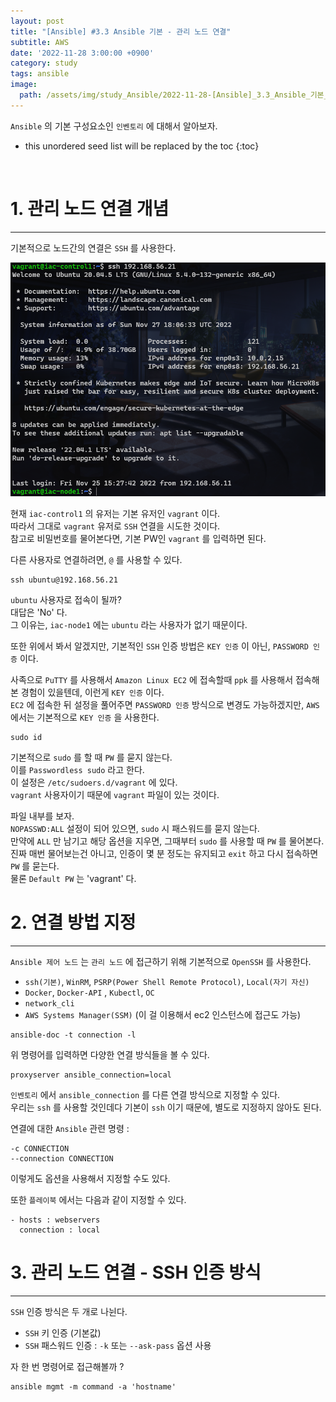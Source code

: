 ```yaml
---
layout: post
title: "[Ansible] #3.3 Ansible 기본 - 관리 노드 연결"
subtitle: AWS
date: '2022-11-28 3:00:00 +0900'
category: study
tags: ansible
image:
  path: /assets/img/study_Ansible/2022-11-28-[Ansible]_3.3_Ansible_기본_-_관리_노드_연결/logo.png
---
```


`Ansible` 의 기본 구성요소인 `인벤토리` 에 대해서 알아보자.
<!--more-->

* this unordered seed list will be replaced by the toc
{:toc}

<br>

# 1. 관리 노드 연결 개념
---

기본적으로 노드간의 연결은 `SSH` 를 사용한다.

![1](/assets/img/study_Ansible/2022-11-28-[Ansible]_3.3_Ansible_기본_-_관리_노드_연결/1.png)

현재 `iac-control1` 의 유저는 기본 유저인 `vagrant` 이다.<br>
따라서 그대로 `vagrant` 유저로 `SSH` 연결을 시도한 것이다.<br>
참고로 비밀번호를 물어본다면, 기본 PW인 `vagrant` 를 입력하면 된다.

다른 사용자로 연결하려면, `@` 를 사용할 수 있다.

```shell
ssh ubuntu@192.168.56.21
```

`ubuntu` 사용자로 접속이 될까?<br>
대답은 'No' 다.<br>
그 이유는, `iac-node1` 에는 `ubuntu` 라는 사용자가 없기 때문이다.

또한 위에서 봐서 알겠지만, 기본적인 `SSH` 인증 방법은 `KEY 인증` 이 아닌, `PASSWORD 인증` 이다.<br>

사족으로 `PuTTY` 를 사용해서 `Amazon Linux EC2` 에 접속할때 `ppk` 를 사용해서 접속해본 경험이 있을텐데, 이런게 `KEY 인증` 이다.<br>
`EC2` 에 접속한 뒤 설정을 풀어주면 `PASSWORD 인증` 방식으로 변경도 가능하겠지만, `AWS` 에서는 기본적으로 `KEY 인증` 을 사용한다.<br>

```shell
sudo id
```

기본적으로 `sudo` 를 할 때 `PW` 를 묻지 않는다.<br>
이를 `Passwordless sudo` 라고 한다.<br>
이 설정은 `/etc/sudoers.d/vagrant` 에 있다.<br>
`vagrant` 사용자이기 때문에 `vagrant` 파일이 있는 것이다.<br>

파일 내부를 보자.<br>
`NOPASSWD:ALL` 설정이 되어 있으면, `sudo` 시 패스워드를 묻지 않는다.<br>
만약에 `ALL` 만 남기고 해당 옵션을 지우면, 그때부터 `sudo` 를 사용할 때 `PW` 를 물어본다.<br>
진짜 매번 물어보는건 아니고, 인증이 몇 분 정도는 유지되고 `exit` 하고 다시 접속하면 `PW` 를 묻는다.<br>
물론 `Default PW` 는 'vagrant' 다.<br>

# 2. 연결 방법 지정
---

`Ansible 제어 노드` 는 `관리 노드` 에 접근하기 위해 기본적으로 `OpenSSH` 를 사용한다.

- `ssh(기본)`, `WinRM`, `PSRP(Power Shell Remote Protocol)`, `Local(자기 자신)`
- `Docker`, `Docker-API` , `Kubectl`, `OC`
- `network_cli`
- `AWS Systems Manager(SSM)` (이 걸 이용해서 ec2 인스턴스에 접근도 가능)

```shell
ansible-doc -t connection -l
```

위 명령어를 입력하면 다양한 연결 방식들을 볼 수 있다.<br>

```shell
proxyserver ansible_connection=local
```
`인벤토리` 에서 `ansible_connection` 를 다른 연결 방식으로 지정할 수 있다. <br>
우리는 `ssh` 를 사용할 것인데다 기본이 `ssh` 이기 때문에, 별도로 지정하지 않아도 된다.

연결에 대한 `Ansible` 관련 명령 :
```shell
-c CONNECTION
--connection CONNECTION
```
이렇게도 옵션을 사용해서 지정할 수도 있다.

또한 `플레이북` 에서는 다음과 같이 지정할 수 있다.
```
- hosts : webservers
  connection : local
```

# 3. 관리 노드 연결 - SSH 인증 방식
---

`SSH` 인증 방식은 두 개로 나뉜다.
* `SSH` 키 인증 (기본값)
* `SSH` 패스워드 인증 : `-k` 또는 `--ask-pass` 옵션 사용

자 한 번 명령어로 접근해볼까 ?<br>

```shell
ansible mgmt -m command -a 'hostname'
```